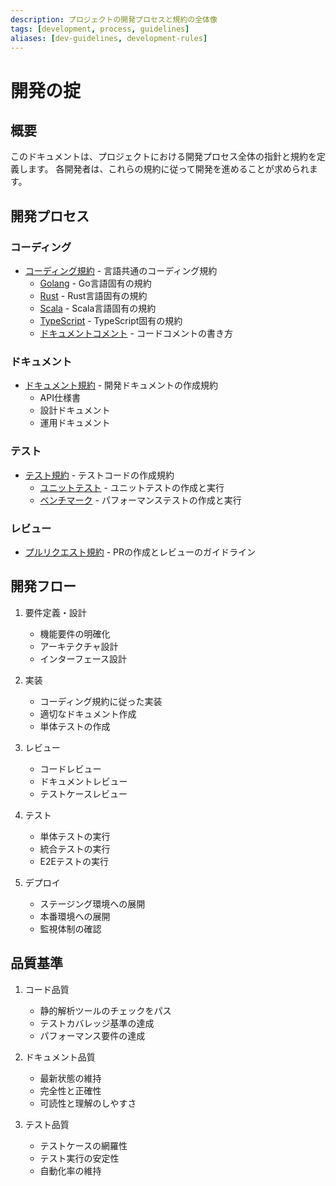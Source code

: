 ```yaml
---
description: プロジェクトの開発プロセスと規約の全体像
tags: [development, process, guidelines]
aliases: [dev-guidelines, development-rules]
---
```


# 開発の掟

## 概要

このドキュメントは、プロジェクトにおける開発プロセス全体の指針と規約を定義します。
各開発者は、これらの規約に従って開発を進めることが求められます。

## 開発プロセス

### コーディング

- [コーディング規約](development/coding.md) - 言語共通のコーディング規約
  - [Golang](development/coding/golang.md) - Go言語固有の規約
  - [Rust](development/coding/rust.md) - Rust言語固有の規約
  - [Scala](development/coding/scala.md) - Scala言語固有の規約
  - [TypeScript](development/coding/typescript.md) - TypeScript固有の規約
  - [ドキュメントコメント](development/coding/doc_comment.md) - コードコメントの書き方

### ドキュメント

- [ドキュメント規約](development/document.md) - 開発ドキュメントの作成規約
  - API仕様書
  - 設計ドキュメント
  - 運用ドキュメント

### テスト

- [テスト規約](development/testing.md) - テストコードの作成規約
  - [ユニットテスト](development/testing/unit-testing.md) - ユニットテストの作成と実行
  - [ベンチマーク](development/testing/benchmark.md) - パフォーマンステストの作成と実行

### レビュー

- [プルリクエスト規約](development/pull-request.md) - PRの作成とレビューのガイドライン

## 開発フロー

1. 要件定義・設計
   - 機能要件の明確化
   - アーキテクチャ設計
   - インターフェース設計

2. 実装
   - コーディング規約に従った実装
   - 適切なドキュメント作成
   - 単体テストの作成

3. レビュー
   - コードレビュー
   - ドキュメントレビュー
   - テストケースレビュー

4. テスト
   - 単体テストの実行
   - 統合テストの実行
   - E2Eテストの実行

5. デプロイ
   - ステージング環境への展開
   - 本番環境への展開
   - 監視体制の確認

## 品質基準

1. コード品質
   - 静的解析ツールのチェックをパス
   - テストカバレッジ基準の達成
   - パフォーマンス要件の達成

2. ドキュメント品質
   - 最新状態の維持
   - 完全性と正確性
   - 可読性と理解のしやすさ

3. テスト品質
   - テストケースの網羅性
   - テスト実行の安定性
   - 自動化率の維持